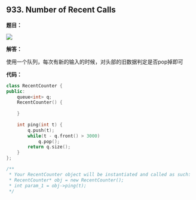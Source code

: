 ## 933. Number of Recent Calls

**题目：**

![](http://p9zl5r4hu.bkt.clouddn.com/2018-11-04_53leet_933.png)

**解答：**

使用一个队列，每次有新的输入的时候，对头部的旧数据判定是否pop掉即可

**代码：**

```cpp
class RecentCounter {
public:
    queue<int> q;
    RecentCounter() {
        
    }
    
    int ping(int t) {
        q.push(t);
        while(t - q.front() > 3000)
            q.pop();
        return q.size();
    }
};

/**
 * Your RecentCounter object will be instantiated and called as such:
 * RecentCounter* obj = new RecentCounter();
 * int param_1 = obj->ping(t);
 */
```


